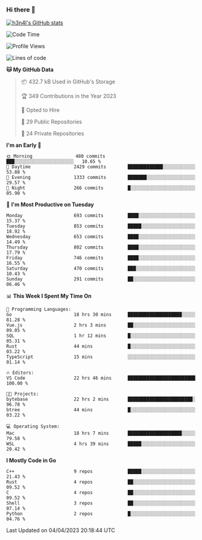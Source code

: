 ### Hi there 👋

[![h3n4l's GitHub stats](https://github-readme-stats.vercel.app/api?username=h3n4l&count_private=true&show_icons=true&theme=radical)](https://github.com/h3n4l/github-readme-stats)

<!--START_SECTION:waka-->
![Code Time](http://img.shields.io/badge/Code%20Time-1%2C104%20hrs%2037%20mins-blue)

![Profile Views](http://img.shields.io/badge/Profile%20Views-0-blue)

![Lines of code](https://img.shields.io/badge/From%20Hello%20World%20I%27ve%20Written-2.7%20million%20lines%20of%20code-blue)

**🐱 My GitHub Data** 

> 📦 432.7 kB Used in GitHub's Storage 
 > 
> 🏆 349 Contributions in the Year 2023
 > 
> 💼 Opted to Hire
 > 
> 📜 29 Public Repositories 
 > 
> 🔑 24 Private Repositories 
 > 
**I'm an Early 🐤** 

```text
🌞 Morning                480 commits         ███░░░░░░░░░░░░░░░░░░░░░░   10.65 % 
🌆 Daytime                2429 commits        █████████████░░░░░░░░░░░░   53.88 % 
🌃 Evening                1333 commits        ███████░░░░░░░░░░░░░░░░░░   29.57 % 
🌙 Night                  266 commits         █░░░░░░░░░░░░░░░░░░░░░░░░   05.90 % 
```
📅 **I'm Most Productive on Tuesday** 

```text
Monday                   693 commits         ████░░░░░░░░░░░░░░░░░░░░░   15.37 % 
Tuesday                  853 commits         █████░░░░░░░░░░░░░░░░░░░░   18.92 % 
Wednesday                653 commits         ████░░░░░░░░░░░░░░░░░░░░░   14.49 % 
Thursday                 802 commits         ████░░░░░░░░░░░░░░░░░░░░░   17.79 % 
Friday                   746 commits         ████░░░░░░░░░░░░░░░░░░░░░   16.55 % 
Saturday                 470 commits         ███░░░░░░░░░░░░░░░░░░░░░░   10.43 % 
Sunday                   291 commits         ██░░░░░░░░░░░░░░░░░░░░░░░   06.46 % 
```


📊 **This Week I Spent My Time On** 

```text
💬 Programming Languages: 
Go                       18 hrs 30 mins      ████████████████████░░░░░   81.28 % 
Vue.js                   2 hrs 3 mins        ██░░░░░░░░░░░░░░░░░░░░░░░   09.05 % 
SQL                      1 hr 12 mins        █░░░░░░░░░░░░░░░░░░░░░░░░   05.31 % 
Rust                     44 mins             █░░░░░░░░░░░░░░░░░░░░░░░░   03.22 % 
TypeScript               15 mins             ░░░░░░░░░░░░░░░░░░░░░░░░░   01.14 % 

🔥 Editors: 
VS Code                  22 hrs 46 mins      █████████████████████████   100.00 % 

🐱‍💻 Projects: 
bytebase                 22 hrs 2 mins       ████████████████████████░   96.78 % 
btree                    44 mins             █░░░░░░░░░░░░░░░░░░░░░░░░   03.22 % 

💻 Operating System: 
Mac                      18 hrs 7 mins       ████████████████████░░░░░   79.58 % 
WSL                      4 hrs 39 mins       █████░░░░░░░░░░░░░░░░░░░░   20.42 % 
```

**I Mostly Code in Go** 

```text
C++                      9 repos             █████░░░░░░░░░░░░░░░░░░░░   21.43 % 
Rust                     4 repos             ██░░░░░░░░░░░░░░░░░░░░░░░   09.52 % 
C                        4 repos             ██░░░░░░░░░░░░░░░░░░░░░░░   09.52 % 
Shell                    3 repos             ██░░░░░░░░░░░░░░░░░░░░░░░   07.14 % 
Python                   2 repos             █░░░░░░░░░░░░░░░░░░░░░░░░   04.76 % 
```




 Last Updated on 04/04/2023 20:18:44 UTC
<!--END_SECTION:waka-->


